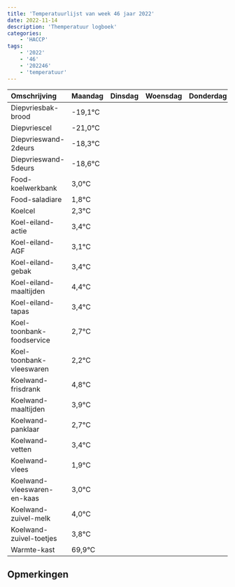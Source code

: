 ```yaml
---
title: 'Temperatuurlijst van week 46 jaar 2022'
date: 2022-11-14
description: 'Themperatuur logboek'
categories:
    - 'HACCP'
tags:
    - '2022'
    - '46'
    - '202246'
    - 'temperatuur'
---
```

|Omschrijving|Maandag|Dinsdag|Woensdag|Donderdag|Vrijdag|Zaterdag|Zondag|
|:---|:---|:---|:---|:---|:---|:---|:---|
|Diepvriesbak-brood|-19,1°C| | | | | | |
|Diepvriescel|-21,0°C| | | | | | |
|Diepvrieswand-2deurs|-18,3°C| | | | | | |
|Diepvrieswand-5deurs|-18,6°C| | | | | | |
|Food-koelwerkbank|3,0°C| | | | | | |
|Food-saladiare|1,8°C| | | | | | |
|Koelcel|2,3°C| | | | | | |
|Koel-eiland-actie|3,4°C| | | | | | |
|Koel-eiland-AGF|3,1°C| | | | | | |
|Koel-eiland-gebak|3,4°C| | | | | | |
|Koel-eiland-maaltijden|4,4°C| | | | | | |
|Koel-eiland-tapas|3,4°C| | | | | | |
|Koel-toonbank-foodservice|2,7°C| | | | | | |
|Koel-toonbank-vleeswaren|2,2°C| | | | | | |
|Koelwand-frisdrank|4,8°C| | | | | | |
|Koelwand-maaltijden|3,9°C| | | | | | |
|Koelwand-panklaar|2,7°C| | | | | | |
|Koelwand-vetten|3,4°C| | | | | | |
|Koelwand-vlees|1,9°C| | | | | | |
|Koelwand-vleeswaren-en-kaas|3,0°C| | | | | | |
|Koelwand-zuivel-melk|4,0°C| | | | | | |
|Koelwand-zuivel-toetjes|3,8°C| | | | | | |
|Warmte-kast|69,9°C| | | | | | |

## Opmerkingen



